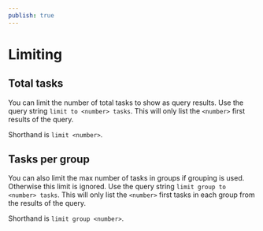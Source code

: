 ```yaml
---
publish: true
---
```


# Limiting

## Total tasks

You can limit the number of total tasks to show as query results.
Use the query string `limit to <number> tasks`.
This will only list the `<number>` first results of the query.

Shorthand is `limit <number>`.

## Tasks per group

You can also limit the max number of tasks in groups if grouping is used. Otherwise this limit is ignored.
Use the query string `limit group to <number> tasks`.
This will only list the `<number>` first tasks in each group from the results of the query.

Shorthand is `limit group <number>`.
